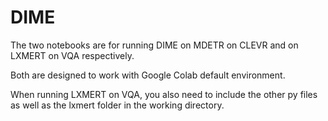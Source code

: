 # DIME

The two notebooks are for running DIME on MDETR on CLEVR and on LXMERT on VQA respectively. 

Both are designed to work with Google Colab default environment.

When running LXMERT on VQA, you also need to include the other py files as well as the lxmert folder in the working directory.

